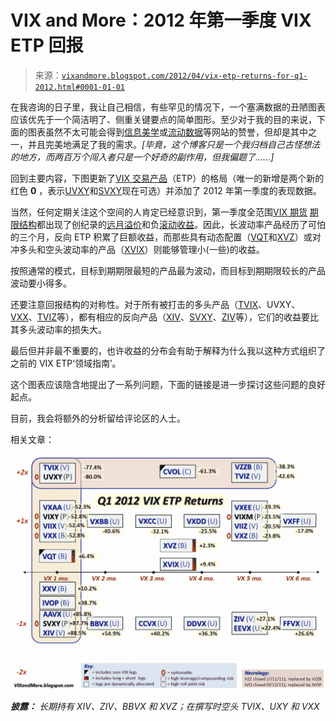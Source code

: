 <!--yml

分类：未分类

日期：2024-05-18 16:33:48

-->

# VIX and More：2012 年第一季度 VIX ETP 回报

> 来源：[`vixandmore.blogspot.com/2012/04/vix-etp-returns-for-q1-2012.html#0001-01-01`](http://vixandmore.blogspot.com/2012/04/vix-etp-returns-for-q1-2012.html#0001-01-01)

在我咨询的日子里，我让自己相信，有些罕见的情况下，一个塞满数据的丑陋图表应该优先于一个简洁明了、侧重关键要点的简单图形。至少对于我的目的来说，下面的图表虽然不太可能会得到[信息美学](http://infosthetics.com/)或[流动数据](http://flowingdata.com/)等网站的赞誉，但却是其中之一，并且完美地满足了我的需求。*[毕竟，这个博客只是一个我归档自己古怪想法的地方，而两百万个闯入者只是一个好奇的副作用，但我偏题了……]*

回到主要内容，下图更新了[VIX 交易产品](http://vixandmore.blogspot.com/search/label/VIX%20ETN)（ETP）的格局（唯一的新增是两个新的红色 **0** ，表示[UVXY](http://vixandmore.blogspot.com/search/label/UVXY)和[SVXY](http://vixandmore.blogspot.com/search/label/SVXY)现在可选）并添加了 2012 年第一季度的表现数据。

当然，任何定期关注这个空间的人肯定已经意识到，第一季度全范围[VIX 期货](http://vixandmore.blogspot.com/search/label/VIX%20futures) [期限结构](http://vixandmore.blogspot.com/search/label/term%20structure)都出现了创纪录的[远月溢价](http://vixandmore.blogspot.com/search/label/contango)和负[滚动收益](http://vixandmore.blogspot.com/search/label/roll%20yield)。因此，长波动率产品经历了可怕的三个月，反向 ETP 积累了巨额收益，而那些具有动态配置（[VQT](http://vixandmore.blogspot.com/search/label/VQT)和[XVZ](http://vixandmore.blogspot.com/search/label/XVZ)）或对冲多头和空头波动率的产品（[XVIX](http://vixandmore.blogspot.com/search/label/XVIX)）则能够管理小(一些)的收益。

按照通常的模式，目标到期期限最短的产品最为波动，而目标到期期限较长的产品波动要小得多。

还要注意回报结构的对称性。对于所有被打击的多头产品（[TVIX](http://vixandmore.blogspot.com/search/label/TVIX)、UVXY、[VXX](http://vixandmore.blogspot.com/search/label/VXX)、[TVIZ](http://vixandmore.blogspot.com/search/label/TVIZ)等），都有相应的反向产品（[XIV](http://vixandmore.blogspot.com/search/label/XIV)、[SVXY](http://vixandmore.blogspot.com/search/label/SVXY)、[ZIV](http://vixandmore.blogspot.com/search/label/ZIV)等），它们的收益要比其多头波动率的损失大。

最后但并非最不重要的，也许收益的分布会有助于解释为什么我以这种方式组织了之前的 VIX ETP‘领域指南’。

这个图表应该隐含地提出了一系列问题，下面的链接是进一步探讨这些问题的良好起点。

目前，我会将额外的分析留给评论区的人士。

相关文章：

***![](img/c5f0161d5c26392181d9db3715238e27.png)***

***披露：*** *长期持有 XIV、ZIV、BBVX 和 XVZ；在撰写时空头 TVIX、UXY 和 VXX*
